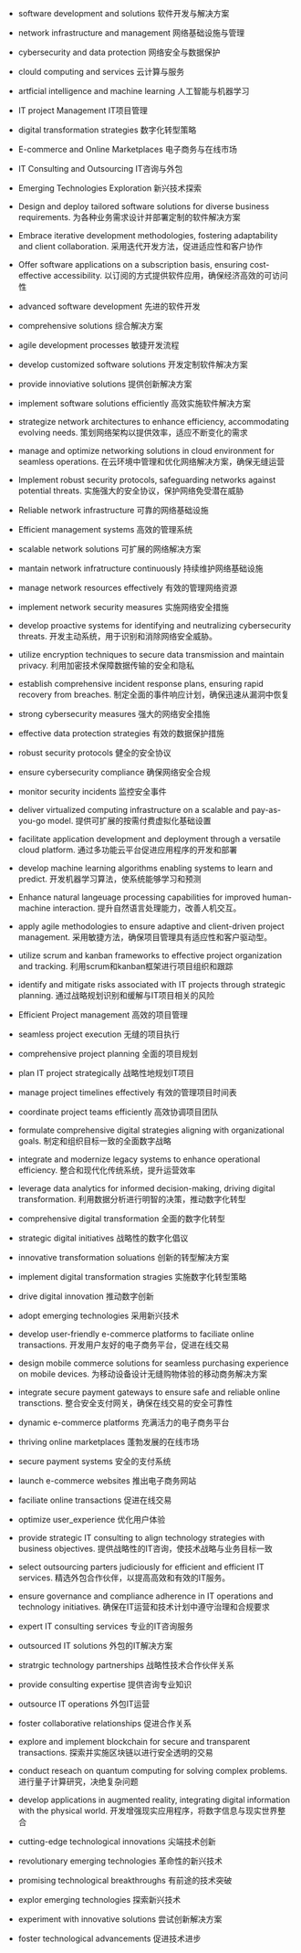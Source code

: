 
* software development and solutions 软件开发与解决方案
* network infrastructure and management 网络基础设施与管理
* cybersecurity and data protection 网络安全与数据保护
* clould computing and services 云计算与服务
* artficial intelligence and machine learning 人工智能与机器学习
* IT project Management IT项目管理
* digital transformation strategies 数字化转型策略
* E-commerce and Online Marketplaces 电子商务与在线市场
* IT Consulting and Outsourcing IT咨询与外包
* Emerging Technologies Exploration 新兴技术探索


* Design and deploy tailored software solutions for diverse business requirements. 
为各种业务需求设计并部署定制的软件解决方案
* Embrace iterative development methodologies, fostering adaptability and client collaboration.
采用迭代开发方法，促进适应性和客户协作
* Offer software applications on a subscription basis, ensuring cost-effective accessibility.
以订阅的方式提供软件应用，确保经济高效的可访问性

* advanced software development 先进的软件开发
* comprehensive solutions 综合解决方案
* agile development processes 敏捷开发流程
* develop customized software solutions 开发定制软件解决方案
* provide innoviative solutions 提供创新解决方案
* implement software solutions efficiently 高效实施软件解决方案

* strategize network architectures to enhance efficiency, accommodating evolving needs.
策划网络架构以提供效率，适应不断变化的需求
* manage and optimize networking solutions in cloud environment for seamless operations.
在云环境中管理和优化网络解决方案，确保无缝运营
* Implement robust security protocols, safeguarding networks against potential threats.
实施强大的安全协议，保护网络免受潜在威胁

* Reliable network infrastructure 可靠的网络基础设施
* Efficient management systems 高效的管理系统
* scalable network solutions 可扩展的网络解决方案
* mantain network infratructure continuously 持续维护网络基础设施
* manage network resources effectively 有效的管理网络资源
* implement network security measures 实施网络安全措施


* develop proactive systems for identifying and neutralizing cybersecurity threats.
开发主动系统，用于识别和消除网络安全威胁。
* utilize encryption techniques to secure data transmission and maintain privacy.
利用加密技术保障数据传输的安全和隐私
* establish comprehensive incident response plans, ensuring rapid recovery from breaches.
制定全面的事件响应计划，确保迅速从漏洞中恢复

* strong cybersecurity measures 强大的网络安全措施
* effective data protection strategies 有效的数据保护措施
* robust security protocols 健全的安全协议
* ensure cybersecurity compliance 确保网络安全合规
* monitor security incidents 监控安全事件

* deliver virtualized computing infrastructure on a scalable and pay-as-you-go model.
提供可扩展的按需付费虚拟化基础设置
* facilitate application development and deployment through a versatile cloud platform.
通过多功能云平台促进应用程序的开发和部署

* develop machine learning algorithms enabling systems to learn and predict.
开发机器学习算法，使系统能够学习和预测
* Enhance natural langeuage processing capabilities for improved human-machine interaction.
提升自然语言处理能力，改善人机交互。

* apply agile methodologies to ensure adaptive and client-driven project management.
采用敏捷方法，确保项目管理具有适应性和客户驱动型。
* utilize scrum and kanban frameworks to effective project organization and tracking. 
利用scrum和kanban框架进行项目组织和跟踪
* identify and mitigate risks associated with IT projects through strategic planning.
通过战略规划识别和缓解与IT项目相关的风险

* Efficient Project management 高效的项目管理
* seamless project execution 无缝的项目执行
* comprehensive project planning 全面的项目规划
* plan IT project strategically 战略性地规划IT项目
* manage project timelines effectively 有效的管理项目时间表
* coordinate project teams efficiently 高效协调项目团队

* formulate comprehensive digital strategies aligning with organizational goals.
制定和组织目标一致的全面数字战略
* integrate and modernize legacy systems to enhance operational efficiency.
整合和现代化传统系统，提升运营效率
* leverage data analytics for informed decision-making, driving digital transformation.
利用数据分析进行明智的决策，推动数字化转型

* comprehensive digital transformation 全面的数字化转型
* strategic digital initiatives 战略性的数字化倡议
* innovative transformation soluations 创新的转型解决方案
* implement digital transformation stragies 实施数字化转型策略
* drive digital innovation 推动数字创新
* adopt emerging technologies 采用新兴技术

* develop user-friendly e-commerce platforms to faciliate online transactions.
开发用户友好的电子商务平台，促进在线交易
* design mobile commerce solutions for seamless purchasing experience on mobile devices.
为移动设备设计无缝购物体验的移动商务解决方案
* integrate secure payment gateways to ensure safe and reliable online transctions.
整合安全支付网关，确保在线交易的安全可靠性
* dynamic e-commerce platforms 充满活力的电子商务平台
* thriving online marketplaces 蓬勃发展的在线市场
* secure payment systems 安全的支付系统
* launch e-commerce websites 推出电子商务网站
* faciliate online transactions 促进在线交易
* optimize user_experience 优化用户体验

* provide strategic IT consulting to align technology strategies with business objectives.
提供战略性的IT咨询，使技术战略与业务目标一致
* select outsourcing parters judiciously for efficient and efficient IT services.
精选外包合作伙伴，以提高高效和有效的IT服务。
* ensure governance and compliance adherence in IT operations and technology initiatives.
确保在IT运营和技术计划中遵守治理和合规要求
* expert IT consulting services 专业的IT咨询服务
* outsourced IT solutions 外包的IT解决方案
* stratrgic technology partnerships 战略性技术合作伙伴关系
* provide consulting expertise 提供咨询专业知识
* outsource IT operations 外包IT运营
* foster collaborative relationships 促进合作关系

* explore and implement blockchain for secure and transparent transactions.
探索并实施区块链以进行安全透明的交易
* conduct reseach on quantum computing for solving complex problems.
进行量子计算研究，决绝复杂问题
* develop applications in augmented reality, integrating digital information with the physical world. 开发增强现实应用程序，将数字信息与现实世界整合

* cutting-edge technological innovations 尖端技术创新
* revolutionary emerging technologies 革命性的新兴技术
* promising technological breakthroughs 有前途的技术突破
* explor emerging technologies 探索新兴技术
* experiment with innovative solutions 尝试创新解决方案
* foster technological advancements 促进技术进步





